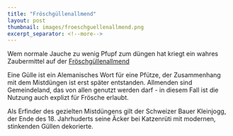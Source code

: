 ```yaml
---
title: "Fröschgüllenallmend"
layout: post
thumbnail: images/froeschguellenallmend.png
excerpt_separator: <!--more-->
---
```


Wem normale Jauche zu wenig Pfupf zum düngen hat kriegt ein wahres Zaubermittel auf der [Fröschgüllenallmend](https://s.geo.admin.ch/3czbwuqqnxt1)

Eine Gülle ist ein Alemanisches Wort für eine Pfütze, der Zusammenhang mit dem Mistdüngen ist erst später entstanden. Allmenden sind Gemeindeland, das von allen genutzt werden darf - in diesem Fall ist die Nutzung auch explizt für Frösche erlaubt. 

Als Erfinder des gezielten Mistdüngens gilt der Schweizer Bauer Kleinjogg, der Ende des 18. Jahrhuderts seine Äcker bei Katzenrüti mit modernen, stinkenden Güllen dekorierte.

<!--more-->
